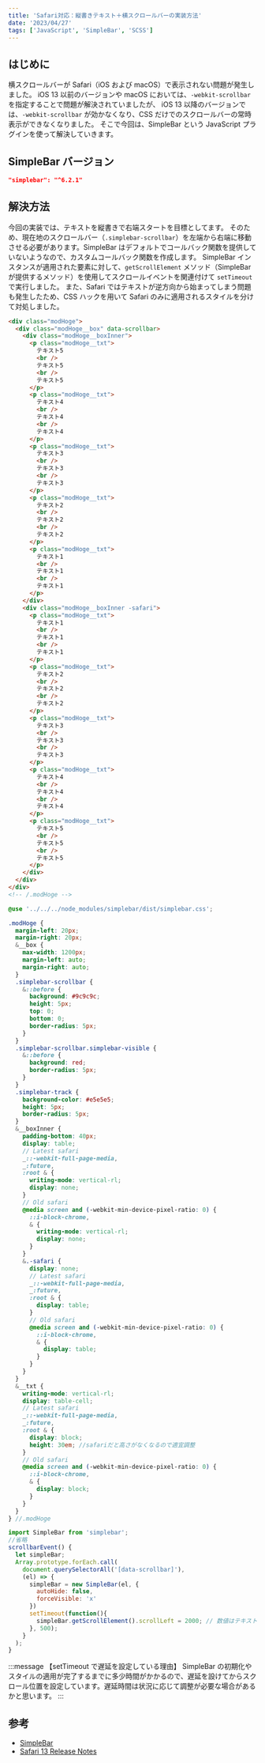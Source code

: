 ```yaml
---
title: 'Safari対応：縦書きテキスト＋横スクロールバーの実装方法'
date: '2023/04/27'
tags: ['JavaScript', 'SimpleBar', 'SCSS']
---
```


## はじめに

横スクロールバーが Safari（iOS および macOS）で表示されない問題が発生しました。
iOS 13 以前のバージョンや macOS においては、`-webkit-scrollbar` を指定することで問題が解決されていましたが、
iOS 13 以降のバージョンでは、`-webkit-scrollbar` が効かなくなり、CSS だけでのスクロールバーの常時表示ができなくなりました。
そこで今回は、SimpleBar という JavaScript プラグインを使って解決していきます。

## SimpleBar バージョン

```JavaScript:package.json
"simplebar": "^6.2.1"
```

## 解決方法

今回の実装では、テキストを縦書きで右端スタートを目標としてます。
そのため、現在地のスクロールバー（`.simplebar-scrollbar`）を左端から右端に移動させる必要があります。SimpleBar はデフォルトでコールバック関数を提供していないようなので、カスタムコールバック関数を作成します。
SimpleBar インスタンスが適用された要素に対して、`getScrollElement` メソッド（SimpleBar が提供するメソッド）を使用してスクロールイベントを関連付けて `setTimeout` で実行しました。
また、Safari ではテキストが逆方向から始まってしまう問題も発生したため、CSS ハックを用いて Safari のみに適用されるスタイルを分けて対処しました。

```html
<div class="modHoge">
  <div class="modHoge__box" data-scrollbar>
    <div class="modHoge__boxInner">
      <p class="modHoge__txt">
        テキスト5
        <br />
        テキスト5
        <br />
        テキスト5
      </p>
      <p class="modHoge__txt">
        テキスト4
        <br />
        テキスト4
        <br />
        テキスト4
      </p>
      <p class="modHoge__txt">
        テキスト3
        <br />
        テキスト3
        <br />
        テキスト3
      </p>
      <p class="modHoge__txt">
        テキスト2
        <br />
        テキスト2
        <br />
        テキスト2
      </p>
      <p class="modHoge__txt">
        テキスト1
        <br />
        テキスト1
        <br />
        テキスト1
      </p>
    </div>
    <div class="modHoge__boxInner -safari">
      <p class="modHoge__txt">
        テキスト1
        <br />
        テキスト1
        <br />
        テキスト1
      </p>
      <p class="modHoge__txt">
        テキスト2
        <br />
        テキスト2
        <br />
        テキスト2
      </p>
      <p class="modHoge__txt">
        テキスト3
        <br />
        テキスト3
        <br />
        テキスト3
      </p>
      <p class="modHoge__txt">
        テキスト4
        <br />
        テキスト4
        <br />
        テキスト4
      </p>
      <p class="modHoge__txt">
        テキスト5
        <br />
        テキスト5
        <br />
        テキスト5
      </p>
    </div>
  </div>
</div>
<!-- /.modHoge -->
```

```scss
@use '../../../node_modules/simplebar/dist/simplebar.css';

.modHoge {
  margin-left: 20px;
  margin-right: 20px;
  &__box {
    max-width: 1200px;
    margin-left: auto;
    margin-right: auto;
  }
  .simplebar-scrollbar {
    &::before {
      background: #9c9c9c;
      height: 5px;
      top: 0;
      bottom: 0;
      border-radius: 5px;
    }
  }
  .simplebar-scrollbar.simplebar-visible {
    &::before {
      background: red;
      border-radius: 5px;
    }
  }
  .simplebar-track {
    background-color: #e5e5e5;
    height: 5px;
    border-radius: 5px;
  }
  &__boxInner {
    padding-bottom: 40px;
    display: table;
    // Latest safari
    _::-webkit-full-page-media,
    _:future,
    :root & {
      writing-mode: vertical-rl;
      display: none;
    }
    // Old safari
    @media screen and (-webkit-min-device-pixel-ratio: 0) {
      ::i-block-chrome,
      & {
        writing-mode: vertical-rl;
        display: none;
      }
    }
    &.-safari {
      display: none;
      // Latest safari
      _::-webkit-full-page-media,
      _:future,
      :root & {
        display: table;
      }
      // Old safari
      @media screen and (-webkit-min-device-pixel-ratio: 0) {
        ::i-block-chrome,
        & {
          display: table;
        }
      }
    }
  }
  &__txt {
    writing-mode: vertical-rl;
    display: table-cell;
    // Latest safari
    _::-webkit-full-page-media,
    _:future,
    :root & {
      display: block;
      height: 30em; //safariだと高さがなくなるので適宜調整
    }
    // Old safari
    @media screen and (-webkit-min-device-pixel-ratio: 0) {
      ::i-block-chrome,
      & {
        display: block;
      }
    }
  }
} //.modHoge
```

```JavaScript
import SimpleBar from 'simplebar';
//省略
scrollbarEvent() {
  let simpleBar;
  Array.prototype.forEach.call(
    document.querySelectorAll('[data-scrollbar]'),
    (el) => {
      simpleBar = new SimpleBar(el, {
        autoHide: false,
        forceVisible: 'x'
      })
      setTimeout(function(){
        simpleBar.getScrollElement().scrollLeft = 2000; // 数値はテキスト量次第で適宜調整
      }, 500);
    }
  );
}
```

:::message
【setTimeout で遅延を設定している理由】
SimpleBar の初期化やスタイルの適用が完了するまでに多少時間がかかるので、遅延を設けてからスクロール位置を設定しています。遅延時間は状況に応じて調整が必要な場合があるかと思います。
:::

## 参考

- [SimpleBar](https://github.com/Grsmto/simplebar/tree/master/packages/simplebar)
- [Safari 13 Release Notes](https://developer.apple.com/documentation/safari-release-notes/safari-13-release-notes#3314682)
